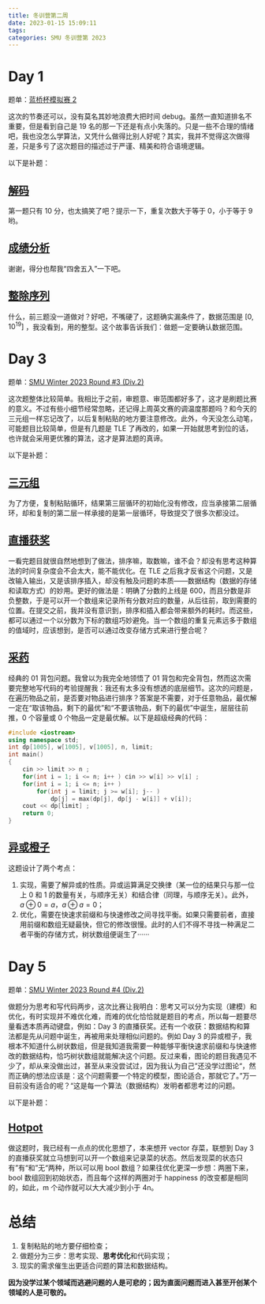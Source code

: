 ```yaml
---
title: 冬训营第二周
date: 2023-01-15 15:09:11
tags: 
categories: SMU 冬训营第 2023
---
```

# Day 1

题单：[蓝桥杯模拟赛 2](https://www.luogu.com.cn/contest/95104#problems) 

这次的节奏还可以，没有莫名其妙地浪费大把时间 debug。虽然一直知道排名不重要，但是看到自己是 19 名的那一下还是有点小失落的。只是一些不合理的情绪吧，我也没怎么学算法，又凭什么做得比别人好呢？其实，我并不觉得这次做得差，只是多亏了这次题目的描述过于严谨、精美和符合语境逻辑。<!-- more -->

以下是补题：

## [解码](https://www.luogu.com.cn/problem/P8706) 

第一题只有 10 分，也太搞笑了吧？提示一下，重复次数大于等于 0，小于等于 9 哟。

## [成绩分析](https://www.luogu.com.cn/problem/P8717) 

谢谢，得分也帮我“四舍五入”一下吧。

## [整除序列](https://www.luogu.com.cn/problem/P8711) 

什么，前三题没一道做对？好吧，不嘴硬了，这题确实漏条件了，数据范围是 $[0,10^{19}]$ ，我没看到，用的整型。这个故事告诉我们：做题一定要确认数据范围。

# Day 3

题单：[SMU Winter 2023 Round #3 (Div.2)](https://www.luogu.com.cn/contest/96331#problems) 

这次题整体比较简单。我相比于之前，审题意、审范围都好多了，这才是刷题比赛的意义。不过有些小细节经常忽略，还记得上周英文赛的调温度那题吗？和今天的三元组一样忘记改了，以后复制粘贴的地方要注意修改。此外，今天没怎么动笔，可能题目比较简单，但是有几题是 TLE 了再改的，如果一开始就思考到位的话，也许就会采用更优雅的算法，这才是算法题的真谛。

以下是补题：

## [ 三元组](https://www.luogu.com.cn/problem/P8196) 

为了方便，复制粘贴循环，结果第三层循环的初始化没有修改，应当承接第二层循环，却和复制的第二层一样承接的是第一层循环，导致提交了很多次都没过。

## [直播获奖](https://www.luogu.com.cn/problem/P7072?) 

一看完题目就很自然地想到了做法，排序嘛，取数嘛，谁不会？却没有思考这种算法的时间复杂度会不会太大，能不能优化。在 TLE 之后我才反省这个问题，又是改输入输出，又是该排序插入，却没有触及问题的本质——数据结构（数据的存储和读取方式）的妙用。更好的做法是：明确了分数的上线是 600，而且分数是非负整数，于是可以开一个数组来记录所有分数对应的数量，从后往前，取到需要的位置。在提交之前，我并没有意识到，排序和插入都会带来额外的耗时。而这些，都可以通过一个以分数为下标的数组巧妙避免。当一个数组的重复元素远多于数组的值域时，应该想到，是否可以通过改变存储方式来进行整合呢？

## [采药](https://www.luogu.com.cn/problem/P1048?) 

经典的 01 背包问题。我曾以为我完全地领悟了 01 背包和完全背包，然而这次需要完整地写代码的考验提醒我：我还有太多没有想透的底层细节。这次的问题是，在遍历物品之前，是否要对物品进行排序？答案是不需要，对于任意物品，最优解一定在“取该物品，剩下的最优”和“不要该物品，剩下的最优”中诞生，层层往前推，0 个容量或 0 个物品一定是最优解。以下是超级经典的代码：

```cpp
#include <iostream>
using namespace std;
int dp[1005], w[1005], v[1005], n, limit;
int main()
{
    cin >> limit >> n ;
    for(int i = 1; i <= n; i++ ) cin >> w[i] >> v[i] ;
    for(int i = 1; i <= n; i++ )
        for(int j = limit; j >= w[i]; j-- ) 
            dp[j] = max(dp[j], dp[j - w[i]] + v[i]);
    cout << dp[limit] ;
    return 0;
}
```

## [异或橙子](https://www.luogu.com.cn/problem/P6225) 

这题设计了两个考点：

1. 实现，需要了解异或的性质。异或运算满足交换律（某一位的结果只与那一位上 0 和 1 的数量有关，与顺序无关）和结合律（同理，与顺序无关）。此外， $a\oplus0=a$，$a\oplus a=0$；
2. 优化，需要在快速求前缀和与快速修改之间寻找平衡。如果只需要前者，直接用前缀和数组无疑最快，但它的修改很慢。此时的人们不得不寻找一种满足二者平衡的存储方式，树状数组便诞生了······

# Day 5

题单：[SMU Winter 2023 Round #4 (Div.2)](https://codeforces.com/group/L9GOcnr1dm/contest/420350) 

做题分为思考和写代码两步，这次比赛让我明白：思考又可以分为实现（建模）和优化，有时实现并不难优化难，而难的优化恰恰就是题目的考点，所以每一题要尽量看透本质再动键盘，例如：Day 3 的直播获奖。还有一个收获：数据结构和算法都是先从问题中诞生，再被用来处理相似问题的。例如 Day 3 的异或橙子，我根本不知道什么树状数组，但是我知道我需要一种能够平衡快速求前缀和与快速修改的数据结构，恰巧树状数组就能解决这个问题。反过来看，图论的题目我遇见不少了，却从来没做出过，甚至从来没尝试过，因为我认为自己”还没学过图论“，然而正确的想法应该是：这个问题需要一个特定的模型，图论适合，那就它了。”万一目前没有适合的呢？“这是每一个算法（数据结构）发明者都思考过的问题。

以下是补题：

## [Hotpot](https://codeforces.com/group/L9GOcnr1dm/contest/420350/problem/B) 

做这题时，我已经有一点点的优化思想了，本来想开 vector 存菜，联想到 Day 3 的直播获奖就立马想到可以开一个数组来记录菜的状态。然后发现菜的状态只有”有“和”无“两种，所以可以用 bool 数组？如果往优化更深一步想：两圈下来，bool 数组回到初始状态，而且每个这样的两圈对于 happiness 的改变都是相同的，如此，m 个动作就可以大大减少到小于 4n。

# 总结

1. 复制粘贴的地方要仔细检查；
2. 做题分为三步：思考实现、**思考优化**和代码实现；
3. 现实的需求催生出更适合问题的算法和数据结构。

**因为没学过某个领域而逃避问题的人是可悲的；因为直面问题而进入甚至开创某个领域的人是可敬的。**